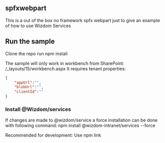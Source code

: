 ## spfxwebpart
This is a out of the box no framework spfx webpart just to give an example of how to use Wizdom Services

## Run the sample
Clone the repo
run npm install

The sample will only work in workbench from SharePoint:
/_layouts/15/workbench.aspx
It requires tenant properties: 
```json
{
    "appUrl":"",
    "blobUrl":"",
    "clientId":""
}
```

### Install @Wizdom/services
If changes are made to @wizdom/service a force installation can be done with following command:
npm install @wizdom-intranet/services --force

Recommended for development:
Use npm link
